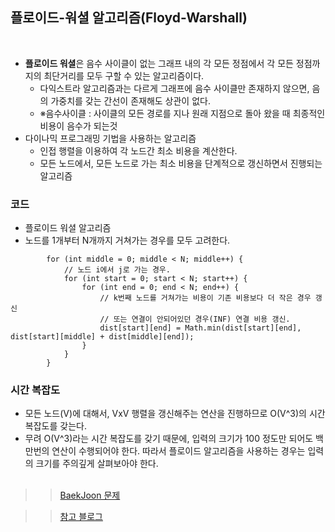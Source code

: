 ## 플로이드-워셜 알고리즘(Floyd-Warshall)

<br>

- **플로이드 워셜**은 음수 사이클이 없는 그래프 내의 각 모든 정점에서 각 모든 정점까지의 최단거리를 모두 구할 수 있는 알고리즘이다.
  - 다익스트라 알고리즘과는 다르게 그래프에 음수 사이클만 존재하지 않으면, 음의 가중치를 갖는 간선이 존재해도 상관이 없다.
  - ※음수사이클 : 사이클의 모든 경로를 지나 원래 지점으로 돌아 왔을 때 최종적인 비용이 음수가 되는것
- 다이나믹 프로그래밍 기법을 사용하는 알고리즘
  - 인접 행렬을 이용하여 각 노드간 최소 비용을 계산한다.
  - 모든 노드에서, 모든 노드로 가는 최소 비용을 단계적으로 갱신하면서 진행되는 알고리즘

### 코드

- 플로이드 워셜 알고리즘
- 노드를 1개부터 N개까지 거쳐가는 경우를 모두 고려한다.

```
		for (int middle = 0; middle < N; middle++) {
			// 노드 i에서 j로 가는 경우.
			for (int start = 0; start < N; start++) {
				for (int end = 0; end < N; end++) {
					// k번째 노드를 거쳐가는 비용이 기존 비용보다 더 작은 경우 갱신
					// 또는 연결이 안되어있던 경우(INF) 연결 비용 갱신.
					dist[start][end] = Math.min(dist[start][end], dist[start][middle] + dist[middle][end]);
				}
			}
		}
```

### 시간 복잡도

- 모든 노드(V)에 대해서, VxV 행렬을 갱신해주는 연산을 진행하므로 O(V^3)의 시간 복잡도를 갖는다.
- 무려 O(V^3)라는 시간 복잡도를 갖기 때문에, 입력의 크기가 100 정도만 되어도 백 만번의 연산이 수행되어야 한다. 따라서 플로이드 알고리즘을 사용하는 경우는 입력의 크기를 주의깊게 살펴보아야 한다.
  <br><br>

> > [BaekJoon 문제](https://www.acmicpc.net/problem/11265)

> > [참고 블로그](https://sskl660.tistory.com/61)
